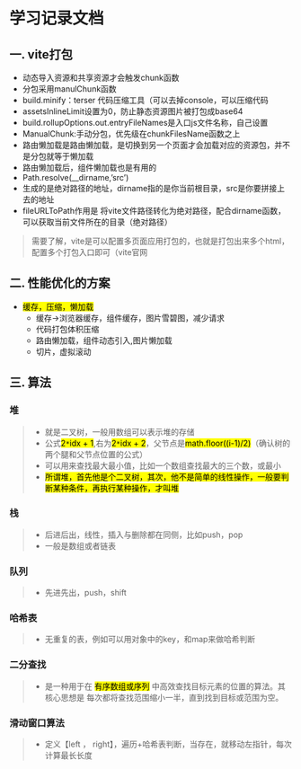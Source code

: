 # 学习记录文档 

## 一. vite打包

- 动态导入资源和共享资源才会触发chunk函数
- 分包采用manulChunk函数
- build.minify：terser 代码压缩工具（可以去掉console，可以压缩代码
- assetsInlineLimit设置为0，防止静态资源图片被打包成base64
- build.rollupOptions.out.entryFileNames是入口js文件名称，自己设置
- ManualChunk:手动分包，优先级在chunkFilesName函数之上
- 路由懒加载是路由懒加载，是切换到另一个页面才会加载对应的资源包，并不是分包就等于懒加载
- 路由懒加载后，组件懒加载也是有用的
- Path.resolve(__dirname,’src’)
- 生成的是绝对路径的地址，dirname指的是你当前根目录，src是你要拼接上去的地址
- fileURLToPath作用是 将vite文件路径转化为绝对路径，配合dirname函数，可以获取当前文件所在的目录（绝对路径）

> 需要了解，vite是可以配置多页面应用打包的，也就是打包出来多个html，配置多个打包入口即可（vite官网

## 二. 性能优化的方案

- <mark>缓存，压缩，懒加载</mark>
  - 缓存->浏览器缓存，组件缓存，图片雪碧图，减少请求
  - 代码打包体积压缩
  - 路由懒加载，组件动态引入,图片懒加载
  - 切片，虚拟滚动

## 三. 算法

### 堆
  >- 就是二叉树，一般用数组可以表示堆的存储
  >- 公式<mark>2`*`idx + 1</mark>,右为<mark>2`*`idx + 2</mark>，父节点是<mark>math.floor((i-1)/2)</mark>（确认树的两个腿和父节点位置的公式）
  >- 可以用来查找最大最小值，比如一个数组查找最大的三个数，或最小
  >- <mark>所谓堆，首先他是个二叉树，其次，他不是简单的线性操作，一般要判断某种条件，再执行某种操作，才叫堆</mark>
### 栈
  >- 后进后出，线性，插入与删除都在同侧，比如push，pop
  >- 一般是数组或者链表
### 队列
  >- 先进先出，push，shift
### 哈希表
  >- 无重复的表，例如可以用对象中的key，和map来做哈希判断
### 二分查找
  >- 是一种用于在 <mark>有序数组或序列</mark> 中高效查找目标元素的位置的算法。其核心思想是 每次都将查找范围缩小一半，直到找到目标或范围为空。
### 滑动窗口算法
  >- 定义【left ， right】，遍历+哈希表判断，当存在，就移动左指针，每次计算最长长度

